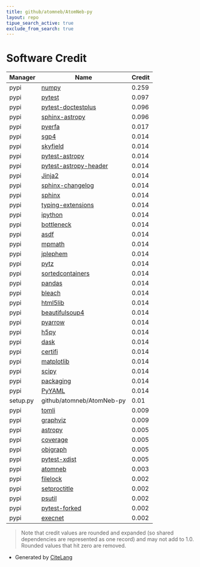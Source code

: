 ```yaml
---
title: github/atomneb/AtomNeb-py
layout: repo
tipue_search_active: true
exclude_from_search: true
---
```

# Software Credit

|Manager|Name|Credit|
|-------|----|------|
|pypi|[numpy](https://www.numpy.org)|0.259|
|pypi|[pytest](https://pypi.org/project/pytest)|0.097|
|pypi|[pytest-doctestplus](https://pypi.org/project/pytest-doctestplus)|0.096|
|pypi|[sphinx-astropy](https://pypi.org/project/sphinx-astropy)|0.096|
|pypi|[pyerfa](https://github.com/liberfa/pyerfa)|0.017|
|pypi|[sgp4](https://github.com/brandon-rhodes/python-sgp4)|0.014|
|pypi|[skyfield](http://github.com/brandon-rhodes/python-skyfield/)|0.014|
|pypi|[pytest-astropy](https://github.com/astropy/pytest-astropy)|0.014|
|pypi|[pytest-astropy-header](https://pypi.org/project/pytest-astropy-header)|0.014|
|pypi|[Jinja2](https://pypi.org/project/Jinja2)|0.014|
|pypi|[sphinx-changelog](https://pypi.org/project/sphinx-changelog)|0.014|
|pypi|[sphinx](https://pypi.org/project/sphinx)|0.014|
|pypi|[typing-extensions](https://pypi.org/project/typing-extensions)|0.014|
|pypi|[ipython](https://pypi.org/project/ipython)|0.014|
|pypi|[bottleneck](https://pypi.org/project/bottleneck)|0.014|
|pypi|[asdf](https://pypi.org/project/asdf)|0.014|
|pypi|[mpmath](https://pypi.org/project/mpmath)|0.014|
|pypi|[jplephem](https://pypi.org/project/jplephem)|0.014|
|pypi|[pytz](https://pypi.org/project/pytz)|0.014|
|pypi|[sortedcontainers](https://pypi.org/project/sortedcontainers)|0.014|
|pypi|[pandas](https://pypi.org/project/pandas)|0.014|
|pypi|[bleach](https://pypi.org/project/bleach)|0.014|
|pypi|[html5lib](https://pypi.org/project/html5lib)|0.014|
|pypi|[beautifulsoup4](https://pypi.org/project/beautifulsoup4)|0.014|
|pypi|[pyarrow](https://pypi.org/project/pyarrow)|0.014|
|pypi|[h5py](https://pypi.org/project/h5py)|0.014|
|pypi|[dask](https://pypi.org/project/dask)|0.014|
|pypi|[certifi](https://pypi.org/project/certifi)|0.014|
|pypi|[matplotlib](https://pypi.org/project/matplotlib)|0.014|
|pypi|[scipy](https://pypi.org/project/scipy)|0.014|
|pypi|[packaging](https://pypi.org/project/packaging)|0.014|
|pypi|[PyYAML](https://pypi.org/project/PyYAML)|0.014|
|setup.py|github/atomneb/AtomNeb-py|0.01|
|pypi|[tomli](https://pypi.org/project/tomli)|0.009|
|pypi|[graphviz](https://pypi.org/project/graphviz)|0.009|
|pypi|[astropy](http://astropy.org)|0.005|
|pypi|[coverage](https://github.com/nedbat/coveragepy)|0.005|
|pypi|[objgraph](https://mg.pov.lt/objgraph/)|0.005|
|pypi|[pytest-xdist](https://github.com/pytest-dev/pytest-xdist)|0.005|
|pypi|[atomneb](https://atomneb.github.io/AtomNeb-py/)|0.003|
|pypi|[filelock](https://pypi.org/project/filelock)|0.002|
|pypi|[setproctitle](https://pypi.org/project/setproctitle)|0.002|
|pypi|[psutil](https://pypi.org/project/psutil)|0.002|
|pypi|[pytest-forked](https://pypi.org/project/pytest-forked)|0.002|
|pypi|[execnet](https://pypi.org/project/execnet)|0.002|


> Note that credit values are rounded and expanded (so shared dependencies are represented as one record) and may not add to 1.0. Rounded values that hit zero are removed.


- Generated by [CiteLang](https://github.com/vsoch/citelang)
